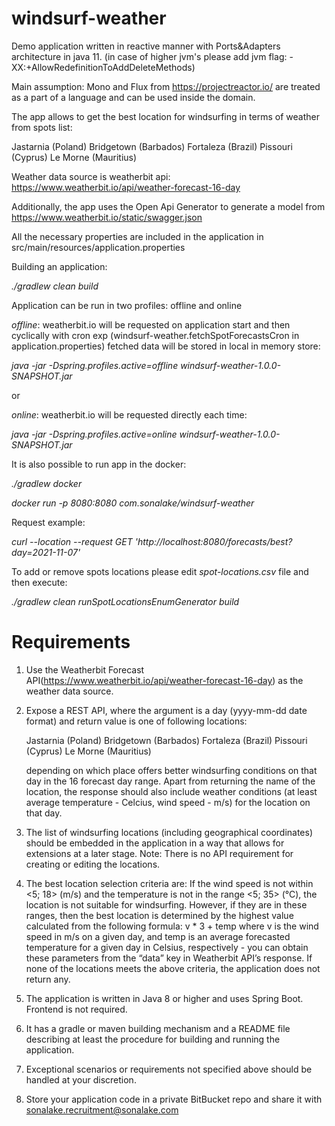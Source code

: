# windsurf-weather

Demo application written in reactive manner with Ports&Adapters architecture in java 11.
(in case of higher jvm's please add jvm flag: -XX:+AllowRedefinitionToAddDeleteMethods)

Main assumption: Mono and Flux from https://projectreactor.io/ are treated as a part of a language and can be used inside the domain.

The app allows to get the best location for windsurfing in terms of weather from spots list:

Jastarnia (Poland)
Bridgetown (Barbados)
Fortaleza (Brazil)
Pissouri (Cyprus)
Le Morne (Mauritius)

Weather data source is weatherbit api: https://www.weatherbit.io/api/weather-forecast-16-day

Additionally, the app uses the Open Api Generator to generate a model from https://www.weatherbit.io/static/swagger.json

All the necessary properties are included in the application in src/main/resources/application.properties

Building an application:

*./gradlew clean build*

Application can be run in two profiles: offline and online

*offline*: weatherbit.io will be requested on application start and then cyclically with cron exp (windsurf-weather.fetchSpotForecastsCron in application.properties)
fetched data will be stored in local in memory store:

*java -jar -Dspring.profiles.active=offline windsurf-weather-1.0.0-SNAPSHOT.jar*

or

*online*: weatherbit.io will be requested directly each time:

*java -jar -Dspring.profiles.active=online windsurf-weather-1.0.0-SNAPSHOT.jar*

It is also possible to run app in the docker:

*./gradlew docker*

*docker run -p 8080:8080 com.sonalake/windsurf-weather*

Request example: 

*curl --location --request GET 'http://localhost:8080/forecasts/best?day=2021-11-07'*

To add or remove spots locations please edit *spot-locations.csv* file and then execute:

*./gradlew clean runSpotLocationsEnumGenerator build*

# Requirements

1. Use the Weatherbit Forecast API(https://www.weatherbit.io/api/weather-forecast-16-day) as the weather data source.

2. Expose a REST API, where the argument is a day (yyyy-mm-dd date format) and return value is one of following locations:

	Jastarnia (Poland)
	Bridgetown (Barbados)
	Fortaleza (Brazil)
	Pissouri (Cyprus)
	Le Morne (Mauritius)

	depending on which place offers better windsurfing conditions on that day in the 16 forecast day range. Apart from returning the name of the location, the response should also include weather conditions (at least average temperature - Celcius, wind speed - m/s) for the location on that day.


3. The list of windsurfing locations (including geographical coordinates) should be embedded in the application in a way that allows for extensions at a later stage. Note: There is no API requirement for creating or editing the locations.

4. The best location selection criteria are:
	If the wind speed is not within <5; 18> (m/s) and the temperature is not in the range <5; 35> (°C), the location is not suitable for windsurfing. However, if they are in these ranges, then the best location is determined by the highest value calculated from the following formula:
	v * 3 + temp
	where v is the wind speed in m/s on a given day, and temp is an average forecasted temperature for a given day in Celsius, respectively - you can obtain these parameters from the “data” key in Weatherbit API’s response.
	If none of the locations meets the above criteria, the application does not return any.

5. The application is written in Java 8 or higher and uses Spring Boot. Frontend is not required.

6. It has a gradle or maven building mechanism and a README file describing at least the procedure for building and running the application.

7. Exceptional scenarios or requirements not specified above should be handled at your discretion.

8. Store your application code in a private BitBucket repo and share it with sonalake.recruitment@sonalake.com